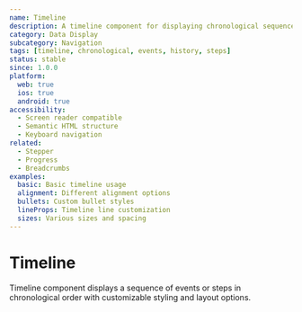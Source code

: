 ```yaml
---
name: Timeline
description: A timeline component for displaying chronological sequences of events or steps
category: Data Display
subcategory: Navigation
tags: [timeline, chronological, events, history, steps]
status: stable
since: 1.0.0
platform:
  web: true
  ios: true
  android: true
accessibility:
  - Screen reader compatible
  - Semantic HTML structure
  - Keyboard navigation
related:
  - Stepper
  - Progress
  - Breadcrumbs
examples:
  basic: Basic timeline usage
  alignment: Different alignment options
  bullets: Custom bullet styles
  lineProps: Timeline line customization
  sizes: Various sizes and spacing
---
```


# Timeline

Timeline component displays a sequence of events or steps in chronological order with customizable styling and layout options.

